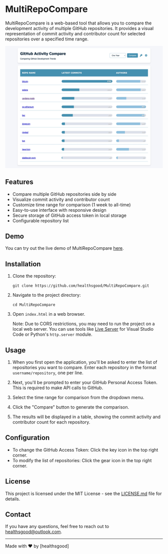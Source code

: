 # MultiRepoCompare

MultiRepoCompare is a web-based tool that allows you to compare the development activity of multiple GitHub repositories. It provides a visual representation of commit activity and contributor count for selected repositories over a specified time range.

![MultiRepoCompare Screenshot](./screenshot.jpg)

## Features

- Compare multiple GitHub repositories side by side
- Visualize commit activity and contributor count
- Customize time range for comparison (1 week to all-time)
- Easy-to-use interface with responsive design
- Secure storage of GitHub access token in local storage
- Configurable repository list

## Demo

You can try out the live demo of MultiRepoCompare [here](https://MultiRepoCompare.vercel.app).

## Installation

1. Clone the repository:
   ```
   git clone https://github.com/healthsgood/MultiRepoCompare.git
   ```

2. Navigate to the project directory:
   ```
   cd MultiRepoCompare
   ```

3. Open `index.html` in a web browser.

   Note: Due to CORS restrictions, you may need to run the project on a local web server. You can use tools like [Live Server](https://marketplace.visualstudio.com/items?itemName=ritwickdey.LiveServer) for Visual Studio Code or Python's `http.server` module.

## Usage

1. When you first open the application, you'll be asked to enter the list of repositories you want to compare. Enter each repository in the format `username/repository`, one per line.

2. Next, you'll be prompted to enter your GitHub Personal Access Token. This is required to make API calls to GitHub.

3. Select the time range for comparison from the dropdown menu.

4. Click the "Compare" button to generate the comparison.

5. The results will be displayed in a table, showing the commit activity and contributor count for each repository.

## Configuration

- To change the GitHub Access Token: Click the key icon in the top right corner.
- To modify the list of repositories: Click the gear icon in the top right corner.

## License

This project is licensed under the MIT License - see the [LICENSE.md](LICENSE.md) file for details.

## Contact

If you have any questions, feel free to reach out to [healthsgood@outlook.com](mailto:healthsgood@outlook.com).

---

Made with ❤️ by [healthsgood]